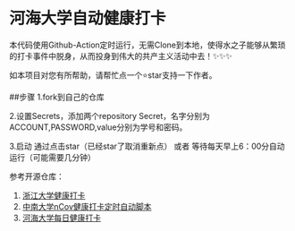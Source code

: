# 河海大学自动健康打卡
本代码使用Github-Action定时运行，无需Clone到本地，使得水之子能够从繁琐的打卡事件中脱身，从而投身到伟大的共产主义活动中去！✨✨✨

如本项目对您有所帮助，请帮忙点一个⭐star支持一下作者。

##步骤
1.fork到自己的仓库

2.设置Secrets，添加两个repository Secret，名字分别为ACCOUNT,PASSWORD,value分别为学号和密码。

3.启动 通过点击star（已经star了取消重新点） 或者 等待每天早上6：00分自动运行（可能需要几分钟）


参考开源仓库：

1. [浙江大学健康打卡](https://github.com/lgaheilongzi/ZJU-Clock-In)
2. [中南大学nCov健康打卡定时自动脚本](https://github.com/lxy764139720/Auto_Attendance)
3. [河海大学每日健康打卡](https://github.com/chloceg/hhu-daily-health-common)
